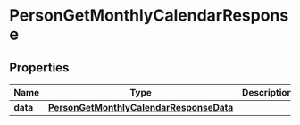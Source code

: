 

# PersonGetMonthlyCalendarResponse


## Properties

| Name | Type | Description | Notes |
|------------ | ------------- | ------------- | -------------|
|**data** | [**PersonGetMonthlyCalendarResponseData**](PersonGetMonthlyCalendarResponseData.md) |  |  [optional] |



